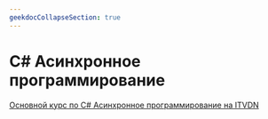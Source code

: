 ```yaml
---
geekdocCollapseSection: true
---
```


# C# Асинхронное программирование

[Основной курс по C# Асинхронное программирование на ITVDN](https://itvdn.com/ru/video/asynchron-programming-csharp)